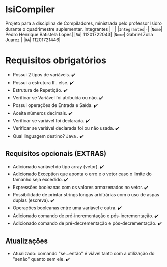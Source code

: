 # IsiCompiler

Projeto para a disciplina de Compiladores, ministrada pelo professor Isidro durante o quadrimestre suplementar.
Integrantes
| | |
|`Integrantes`|-|
|`Nome`| Pedro Henrique Batistela Lopes|
|`RA`| 11201722043|
|`Nome`| Gabriel Zolla Juarez |
|`RA`| 11201721446|

# Requisitos obrigatórios
- Possui 2 tipos de variáveis.  :heavy_check_mark:
- Possui a estrutura If.. else.  :heavy_check_mark:
- Estrutura de Repetição.  :heavy_check_mark:
- Verificar se Variável foi atribuída ou não.  :heavy_check_mark:
- Possui operações de Entrada e Saída.  :heavy_check_mark:
- Aceita números decimais.  :heavy_check_mark:
- Verificar se variável foi declarada.  :heavy_check_mark:
- Verificar se variável declarada foi ou não usada.  :heavy_check_mark:
- Qual linguagem destino? Java . :heavy_check_mark:

## Requisitos opcionais (EXTRAS)

- Adicionado variável do tipo array (vetor). :heavy_check_mark:
- Adicionado Exception que aponta o erro e o vetor caso o limite do tamanho seja excedido. :heavy_check_mark:
- Expressões booleanas com os valores armazenados no vetor. :heavy_check_mark:
- Possibilidade de printar strings longas arbitrárias com o uso de aspas duplas (escreva). :heavy_check_mark:
- Operações booleanas entre uma variável e outra. :heavy_check_mark:
- Adicionado comando de pré-incrementação e pós-incrementação. :heavy_check_mark:
- Adicionado comando de pré-decrementação e pós-decrementação. :heavy_check_mark:

## Atualizações
- Atualizado: comando "se...então" é viável tanto com a utilização do "senão" quanto sem ele. :heavy_check_mark:


